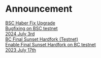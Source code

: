
# Announcement

<div class="doc-announce">
    <a href="./haber-fix/">
        <div>
            <div class="announce-title">BSC Haber Fix Upgrade</div>
            <div class="announce-desc">Bugfixing on BSC testnet</div>
        </div>
        <span class="announce-date">2024 July 3rd</span>
    </a>
    <a href="./final-sunset-bc-testent">
        <div>
            <div class="announce-title">BC Final Sunset Hardfork (Testnet) </div>
            <div class="announce-desc">Enable Final Sunset Hardfork on BC testnet</div>
        </div>
        <span class="announce-date">2023 July 17th</span>
    </a>
</div>

